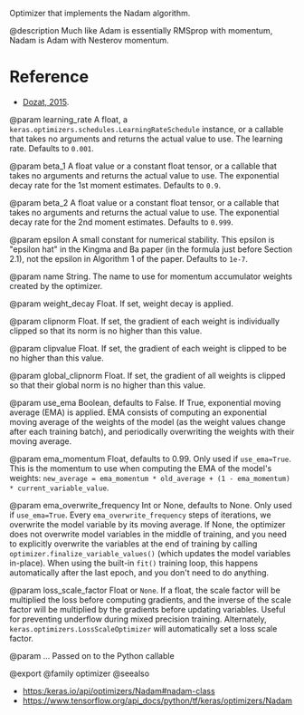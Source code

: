 Optimizer that implements the Nadam algorithm.

@description
Much like Adam is essentially RMSprop with momentum, Nadam is Adam with
Nesterov momentum.

# Reference
- [Dozat, 2015](http://cs229.stanford.edu/proj2015/054_report.pdf).

@param learning_rate
A float, a
`keras.optimizers.schedules.LearningRateSchedule` instance, or
a callable that takes no arguments and returns the actual value to
use. The learning rate. Defaults to `0.001`.

@param beta_1
A float value or a constant float tensor, or a callable
that takes no arguments and returns the actual value to use. The
exponential decay rate for the 1st moment estimates.
Defaults to `0.9`.

@param beta_2
A float value or a constant float tensor, or a callable
that takes no arguments and returns the actual value to use. The
exponential decay rate for the 2nd moment estimates. Defaults to
`0.999`.

@param epsilon
A small constant for numerical stability. This epsilon is
"epsilon hat" in the Kingma and Ba paper (in the formula just before
Section 2.1), not the epsilon in Algorithm 1 of the paper.
Defaults to `1e-7`.

@param name
String. The name to use
for momentum accumulator weights created by
the optimizer.

@param weight_decay
Float. If set, weight decay is applied.

@param clipnorm
Float. If set, the gradient of each weight is individually
clipped so that its norm is no higher than this value.

@param clipvalue
Float. If set, the gradient of each weight is clipped to be
no higher than this value.

@param global_clipnorm
Float. If set, the gradient of all weights is clipped
so that their global norm is no higher than this value.

@param use_ema
Boolean, defaults to False. If True, exponential moving average
(EMA) is applied. EMA consists of computing an exponential moving
average of the weights of the model (as the weight values change after
each training batch), and periodically overwriting the weights with
their moving average.

@param ema_momentum
Float, defaults to 0.99. Only used if `use_ema=True`.
This is the momentum to use when computing
the EMA of the model's weights:
`new_average = ema_momentum * old_average + (1 - ema_momentum) *
current_variable_value`.

@param ema_overwrite_frequency
Int or None, defaults to None. Only used if
`use_ema=True`. Every `ema_overwrite_frequency` steps of iterations,
we overwrite the model variable by its moving average.
If None, the optimizer
does not overwrite model variables in the middle of training, and you
need to explicitly overwrite the variables at the end of training
by calling `optimizer.finalize_variable_values()`
(which updates the model
variables in-place). When using the built-in `fit()` training loop,
this happens automatically after the last epoch,
and you don't need to do anything.

@param loss_scale_factor
Float or `None`. If a float, the scale factor will
be multiplied the loss before computing gradients, and the inverse of
the scale factor will be multiplied by the gradients before updating
variables. Useful for preventing underflow during mixed precision
training. Alternately, `keras.optimizers.LossScaleOptimizer` will
automatically set a loss scale factor.

@param ...
Passed on to the Python callable

@export
@family optimizer
@seealso
+ <https:/keras.io/api/optimizers/Nadam#nadam-class>
+ <https://www.tensorflow.org/api_docs/python/tf/keras/optimizers/Nadam>
